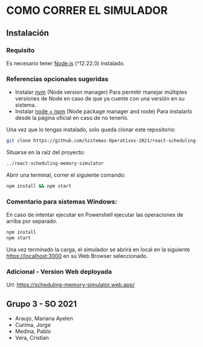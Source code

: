 # COMO CORRER EL SIMULADOR

## Instalación

### Requisito
Es necesario tener [Node.js](https://nodejs.org/en/) (^12.22.0) instalado.

### Referencias opcionales sugeridas
- Instalar [nvm](https://github.com/nvm-sh/nvm#install--update-script) (Node version manager) Para permitir manejar múltiples versiones de Node en caso de que ya cuente con una versión en su sistema.
- Instalar [node + npm](https://docs.npmjs.com/downloading-and-installing-node-js-and-npm) (Node package manager and node) Para instalarlo desde la página oficial en caso de no tenerlo.

Una vez que lo tengas instalado, solo queda clonar este repositorio:

```bash
git clone https://github.com/Sistemas-Operativos-2021/react-scheduling-memory-simulator
```

Situarse en la raíz del proyecto:

```bash
../react-scheduling-memory-simulator
```

Abrir una terminal, correr el siguiente comando: 

```bash
npm install && npm start
```

### Comentario para sistemas Windows: 

En caso de intentar ejecutar en Powershell ejecutar las operaciones de arriba por separado.

```bash
npm install 
npm start
```

Una vez terminado la carga, el simulador se abrirá en local en la siguiente [https://localhost:3000](https://localhost:3000) en su Web Browser seleccionado.

### Adicional - Version Web deployada
Url: https://scheduling-memory-simulator.web.app/

## Grupo 3 - SO 2021
- Araujo, Mariana Ayelen
- Curima, Jorge
- Medina, Pablo
- Vera, Cristian
